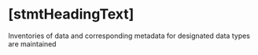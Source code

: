 # [stmtHeadingText]

Inventories of data and corresponding metadata for designated data types are maintained
